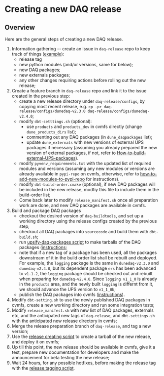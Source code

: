 # Creating a new DAQ release

## Overview

Here are the general steps of creating a new DAQ release.

1. Information gathering -- create an issue in `daq-release` repo to keep track of things ([example](https://github.com/DUNE-DAQ/daq-release/issues/31)):
    * release tag 
    * new python modules (and/or versions, same for below);
    * new DAQ packages;
    * new externals packages;
    * any other changes requiring actions before rolling out the new release;
2. Create a feature branch in `daq-release` repo and link it to the issue created in the previous step:
    * create a new release directory under `daq-release/configs`, by copying most recent release, e.g. `cp -pr daq-release/configs/dunedaq-v2.3.0 daq-release/configs/dunedaq-v2.4.0`;
    * modify `dbt-setttings.sh` (optional):
      * use `products` and `products_dev` in cvmfs directly (change `dune_products_dirs` list);
      * commenting out any DAQ packages (in `dune_daqpackages` list);
      * update `dune_externals` with new versions of external UPS packages if necessary (assuming you already prepared the new version of external packages, if not, refer to [How-to-build-external-UPS-packages](make_ups_products.md)).
    * modify `pyvenv_requirements.txt` with the updated list of required modules and versions (assuming any new modules or versions are already available in `pypi-repo` on cvmfs, otherwise, refer to [how-to-add-new-modules-to-pypi-repo](add_modules_to_pypi_repo.md) for instructions).
    * modify `dbt-build-order.cmake` (optional), if new DAQ packages will be included in the new release, modfiy this file to include them in the build-order list;
    * Come back later to modify `release_manifest.sh` once all preparation work are done, and new DAQ packages are available in cvmfs.
3. Build and package DAQ packages
    * checkout the desired version of `daq-buildtools`, and set up a working directory using the release configs created by the previous step;
    * checkout all DAQ packages into `sourcecode` and build them with `dbt-build.sh`;
    * run [upsify-daq-packages script](https://github.com/DUNE-DAQ/daq-release/blob/develop/scripts/upsify-daq-pkgs.py) to make tarballs of the DAQ packages ([instructions](upsify_daq_packages.md);
    * note that if a new tag of a package has been used, all the packages downstream of it in the build order list shall be rebuilt and deployed. For example, the `logging` package is the same in `dunedaq-v2.3.0` and `dunedaq-v2.4.0`, but its dependent package `ers` has been advanced to `v1.1.2`, the `logging` package should be checked out and rebuilt when preparing for `dunedaq-v2.4.0`. Since `logging v1_1_0` is already in the `products` area, and the newly built `logging` is differnt from it, we should advance the UPS version to `v1_1_0b`;
    * publish the DAQ packages into cvmfs ([instructions](publish_to_cvmfs.md)).
4. Modify `dbt-setting.sh` to use the newly published DAQ packages in cvmfs, create a new working directory and run some integration tests;
6. Modify `release_manifest.sh` with new list of DAQ packages, externals etc, and the anticipated new tags of `daq-release`, and `dbt-settings.sh` with the anticipated new release directory in cvmfs;
7. Merge the release preparation branch of `daq-release`, and tag a new version;
8. Use the [release creating script](https://github.com/DUNE-DAQ/daq-release/blob/develop/scripts/create-release-dir.sh) to create a tarball of the new release, and deploy it on cvmfs;
9. Up till this point, the new release should be available in cvmfs, give it a test, prepare new documentation for developers and make the announcement for beta testing the new release;
10. Wait 24 hours, for any possible hotfixes, before making the release tag with the [release tagging script](https://github.com/DUNE-DAQ/daq-release/blob/develop/scripts/create-release-tag.sh).
